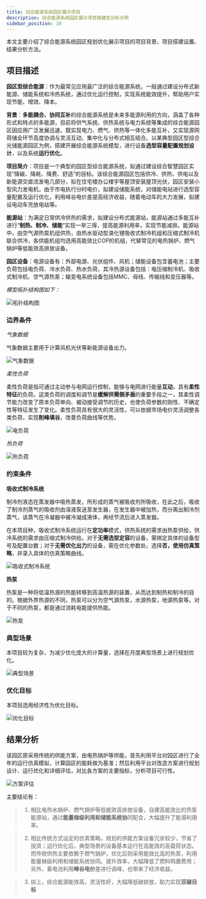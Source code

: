 ```yaml
---
title: 综合能源系统园区展示项目
description: 综合能源系统园区展示项目搭建及分析示例
sidebar_position: 10
---
```


本文主要介绍了综合能源系统园区规划优化展示项目的项目背景、项目搭建设置、结果分析方法。

## 项目描述

**园区型综合能源**：作为最常见应用最广泛的综合能源系统，一般通过建设分布式新能源、储能系统和冷热系统，通过优化运行控制，实现系统能效提升，帮助用户实现节能、增效、降本。

**背景**：**多能耦合、协同互补**的综合能源系统是未来多能源利用的方向，涵盖了各种形式和特点的多能源，目前将供气系统、供热系统与电力系统等集成的综合能源园区因应用广泛发展迅速，既实现电力、燃气、供热等一体化多能互补，又实现源网荷储全环节高度协调与灵活互动、集中化与分布式相互结合。以某典型园区型综合光储能源园区为例，搭建开展综合能源系统模型，进行设备**选型容量配置规划设计**，以及系统**运行优化**。

**项目简介**：项目是一个典型的园区型综合能源系统，拟通过建设综合智慧园区实现“降碳、降耗、降费、舒适”的目标。该综合能源园区包括供冷、供热、供电以及新能源交直流发电几部分，拟在住宅楼办公楼宇等屋顶安装屋顶光伏，园区安装小型风力发电机，由于市电执行分时电价，拟建设储能系统，对储能电站进行选型容量配置及运行优化，利用峰谷电价差提高经济收益，随着电动车的大力发展，拟建设电动车充放电站等。

**能源站**：为满足日常供冷供热的需求，拟建设分布式能源站，能源站通过多能互补进行“**制热、制冷、储能**”实现一举三得，提高能源利用率，实现节能减排。能源站中，由空气源热泵机组供热，由热水驱动型溴化锂吸收式制冷机组和压缩式制冷机联合供冷，各供能机组均选用高能效比COP的机组，代替常见的电热锅炉、燃气锅炉等低能效高排放设备。


**园区设备**：电源设备有：外部电源、光伏组件、风机；储能设备包含蓄电池；主要负荷包括电负荷、冷水负荷、热水负荷，其冷热源设备包括：电压缩制冷机、吸收式制冷机、空气源热泵；输变电系统设备包括MMC、母线、传输线和变压器等。

*模型拓扑结构图如下：*

![拓扑结构图](./topology.png "拓扑结构图")


### 边界条件

*气象数据*

气象数据主要用于计算风机光伏等新能源设备出力。

![气象数据](./meteorology.png "气象数据")


*柔性负荷*

柔性负荷是指可通过主动参与电网运行控制，能够与电网进行能量**互动**，具有**柔性特征**的负荷。这类负荷的调度和调节是**缓解供需侧矛盾**的重要手段之一，其柔性调节能力改变了原本负荷单向、被动接受调节的历史，也使负荷参数的刚性、不确定性等特征发生了变化。柔性负荷具有很大的灵活性，可以依据市场电价灵活调整各类负荷，实现**削峰填谷**，改善负荷曲线等优势。

![电负荷](./image2.png "电负荷")

*热负荷*

![热负荷](./image3.png "热负荷")


### 约束条件


**吸收式制冷系统**

制冷剂液态在蒸发器中吸热蒸发，所形成的蒸气被吸收剂所吸收，在此之后，吸收了制冷剂蒸气的吸收剂由溶液泵送至发生器，在发生器中被加热，而分离出制冷剂蒸气，该蒸气在冷凝器中被冷凝成液体，再经节流后进入蒸发器。

在本项目种，吸收式制冷系统运行在**定功率**模式，供热系统的需求由热泵供给，供冷系统的需求由压缩式制冷供给。对于**无需选型定容**的设备，需绑定具体的设备型号及配置台数；对于**无需优化出力**的设备，需在优化参数处，选择**否，使用仿真策略**，并录入具体的仿真策略曲线。

![吸收式制冷系统](./AC.png "吸收式制冷系统")

**热泵**

热泵是一种将低温热源的热能转移到高温热源的装置，从而达到制热和制冷的目的。根据外界热源的不同，热泵可以分为空气源热泵，水源热泵，地源热泵等。对于不同的热泵，都是通过消耗电能提供热能。

![热泵](./HP.png "热泵")

### 典型场景

本项目较为复杂，为减少优化庞大的计算量，选择在月度典型场景上进行规划优化。

![典型场景](./typical.png "典型场景")

### 优化目标

本项目选用经济性为优化目标。

![优化目标](./optimization.png "优化目标")

## 结果分析

该园区原采用传统的供能方案，由电热锅炉等供能，首先利用平台对园区进行了全年的运行仿真模拟，计算园区的能耗做为基准；然后利用平台对改造方案进行规划设计、运行优化和详细评估，对比各方案的主要指标，分析项目可行性。

![方案评估](./evaluation.png "方案评估")

主要结论有：

>1. 相比电热水锅炉、燃气锅炉等低能效高排放设备，自建高能效比的热泵能源站，通过**能量梯级利用和储能系统协**同配合，大幅提升了能源利用率。

>2. 相比传统方式设定的仿真策略，规划的供能方案设备冗余较少，节省了投资；运行优化后，典型场景的设备基本运行在高能效的高载荷状态。而传统供热主要依赖于燃气锅炉，优化后则采用能效比高的热泵，利用能量梯级利用和储能系统协同。提升效率，大幅降低了燃料购置费用；另外，畜电池利用**峰谷电价**差进行调峰，也带来了经济收益。

>3. 综上，综合能源能效高，灵活性好，大幅降低碳排放，助力实现**双碳目标**